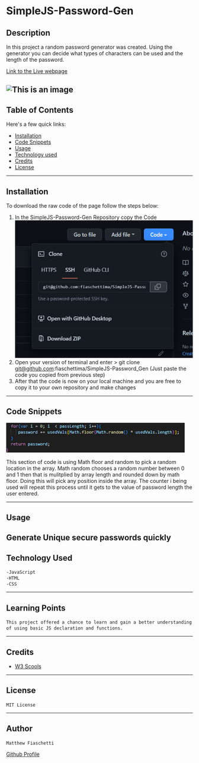 # SimpleJS-Password-Gen

## Description

In this project a random password generator was created. Using the generator you can decide what types of characters can be used and the length of the password.
    
[Link to the Live webpage](https://fiaschettima.github.io/SimpleJS-Password-Gen/)

![This is an image](./Assets/Images/workingPage.gif)
---
## Table of Contents

Here's a few quick links:

* [Installation](#installation)
* [Code Snippets](#code-snippets)
* [Usage](#usage)
* [Technology used](#technology-used)
* [Credits](#credits)
* [License](#license)
---

## Installation

To download the raw code of the page follow the steps below:
1. In the SimpleJS-Password-Gen Repository copy the Code  ![Ex.S](./Assets/Images/coptImg.png)
2. Open your version of terminal and enter > git clone git@github.com:fiaschettima/SimpleJS-Password_Gen (Just paste the code you copied from previous step)
3. After that the code is now on your local machine and you are free to copy it to your own repository and make changes
---

## Code Snippets
![Code Ex](./Assets/Images/snippet1.png)

This section of code is using Math floor and random to pick a random location in the array. Math random chooses a random number between 0 and 1 then that is mulitplied by array length
and rounded down by math floor. Doing this will pick any position inside the array. The counter i being used will repeat this process until it gets to the value of password length the user entered.

---
## Usage 

Generate Unique secure passwords quickly
---

## Technology Used
    -JavaScript
    -HTML
    -CSS
---
## Learning Points
    This project offered a chance to learn and gain a better understanding of using basic JS declaration and functions.
---
## Credits

- [W3 Scools](https://www.w3schools.com/)

---
## License

    MIT License
---
## Author
    Matthew Fiaschetti 

[Github Profile](https://github.com/fiaschettima)
